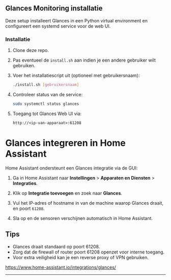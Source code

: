 ## Glances Monitoring installatie

Deze setup installeert Glances in een Python virtual environment en configureert een systemd service voor de web UI.

### Installatie

1. Clone deze repo.
2. Pas eventueel de `install.sh` aan indien je een andere gebruiker wilt gebruiken.
3. Voer het installatiescript uit (optioneel met gebruikersnaam):

   ```bash
   ./install.sh [gebruikersnaam]
   ```

4. Controleer status van de service:

   ```bash
   sudo systemctl status glances
   ```

5. Toegang tot Glances Web UI via:

   ```
   http://<ip-van-apparaat>:61208
   ```

# Glances integreren in Home Assistant

Home Assistant ondersteunt een Glances integratie via de GUI:

1. Ga in Home Assistant naar **Instellingen** > **Apparaten en Diensten** > **Integraties**.

2. Klik op **Integratie toevoegen** en zoek naar **Glances**.

3. Vul het IP-adres of hostname in van de machine waarop Glances draait, en poort `61208`.

4. Sla op en de sensoren verschijnen automatisch in Home Assistant.

## Tips

- Glances draait standaard op poort 61208.
- Zorg dat de firewall of router poort 61208 openzet voor interne toegang.
- Voor extra veiligheid kan je een reverse proxy of VPN gebruiken.

https://www.home-assistant.io/integrations/glances/ 

---


